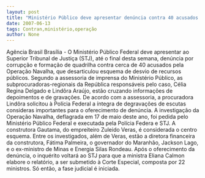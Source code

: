 ```yaml
---
layout: post
title: "Ministério Público deve apresentar denúncia contra 40 acusados na Operação Navalha "
date: 2007-06-13
tags: Contran,ministério,operação
author: None
---
```


Ag&ecirc;ncia Brasil 
Bras&iacute;lia - O Minist&eacute;rio P&uacute;blico Federal deve apresentar ao Superior Tribunal de Justi&ccedil;a (STJ), at&eacute; o final desta semana, den&uacute;ncia por corrup&ccedil;&atilde;o e forma&ccedil;&atilde;o de quadrilha contra cerca de 40 acusados pela Opera&ccedil;&atilde;o Navalha, que desarticulou esquema de desvio de recursos p&uacute;blicos.
Segundo a assessoria de imprensa do Minist&eacute;rio P&uacute;blico, as subprocuradoras-regionais da Rep&uacute;blica respons&aacute;veis pelo caso, C&eacute;lia Regina Delgado e Lind&ocirc;ra Ara&uacute;jo, est&atilde;o cruzando informa&ccedil;&otilde;es de depoimentos e de grava&ccedil;&otilde;es. De acordo com a assessoria, a procuradora Lind&ocirc;ra solicitou &agrave; Pol&iacute;cia Federal a &iacute;ntegra de degrava&ccedil;&otilde;es de escutas consideras importantes para o oferecimento de den&uacute;ncia.
A investiga&ccedil;&atilde;o da Opera&ccedil;&atilde;o Navalha, deflagrada em 17 de maio deste ano, foi pedida pelo Minist&eacute;rio P&uacute;blico Federal e executada pela Pol&iacute;cia Federa e STJ. A construtora Gautama, do empreiteiro Zuleido Veras, &eacute; considerada o centro esquema. Entre os investigados, al&eacute;m de Veras, est&atilde;o a diretora financeira da construtora, F&aacute;tima Palmeira, o governador do Maranh&atilde;o, Jackson Lago, e o ex-ministro de Minas e Energia Silas Rondeau.
Ap&oacute;s o oferecimento da den&uacute;ncia, o inqu&eacute;rito voltar&aacute; ao STJ para que a ministra Eliana Calmon elabore o relat&oacute;rio, a ser submetido &agrave; Corte Especial, composta por 22 ministros. S&oacute; ent&atilde;o, a fase judicial &eacute; iniciada. 